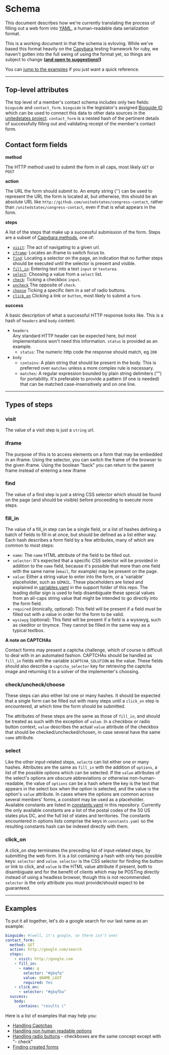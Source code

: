 # Schema

This document describes how we're currently translating the process of filling out a web form into [YAML](http://www.yaml.org/), a human-readable data serialization format.

This is a working document in that the schema is evloving. While we've based this format heavily on the [Capybara](http://jnicklas.github.io/capybara/) testing framework for ruby, we haven't gotten into the full swing of using the format yet, so things are subject to change **([and open to suggestions!](https://github.com/unitedstates/congress-contact/issues))**

You can [jump to the examples](#examples) if you just want a quick reference.

---

## Top-level attributes

The top level of a member's contact schema includes only two fields: `bioguide` and `contact_form`.
`bioguide` is the legislator's assigned [Bioguide ID](http://bioguide.congress.gov) which can be used to connect this data to other data sources in the [unitedstates project](https://github.com/unitedstates).
`contact_form` is a nested hash of the pertinent details of successfully filling out and validating receipt of the member's contact form.

## Contact form fields

**method**

The HTTP method used to submit the form in all caps, most likely `GET` or `POST`

**action**

The URL the form should submit to. An empty string ('') can be used to represent the URL the form is located at, but otherwise, this should be an absolute URL like `http://github.com/unitedstates/congress-contact`, rather than `/unitedstates/congress-contact`, even if that is what appears in the form.

**steps**

A list of the steps that make up a successful submission of the form. Steps are
a subset of [Capybara methods](http://rubydoc.info/github/jnicklas/capybara/master#Interacting_with_forms), one of:

- [`visit`](#visit): The act of navigating to a given url.
- [`iframe`](#visit): Locates an iframe to switch focus to.
- [`find`](#find): Locating a selector on the page, an indication that no further 
    steps should be executed until the selector is present and visible.
- [`fill_in`](#fill_in): Entering text into a text `input` or `textarea`.
- [`select`](#select): Choosing a value from a `select` list.
- [`check`](#checkuncheckchoose): Ticking a checkbox `input`.
- [`uncheck`](#checkuncheckchoose) The opposite of `check`.
- [`choose`](#checkuncheckchoose) Ticking a specific item in a set of radio 
    buttons.
- [`click_on`](#click_on) Clicking a link or `button`, most likely to submit a 
    `form`.

**success**

A basic description of what a successful HTTP response looks like. This is a hash of `headers` and `body` content:

- `headers`  
    Any standard HTTP header can be expected here, but most implementations won't 
    need this information. `status` is provided as an example.
  - `status`: The numeric http code the response should match, eg `200`
- `body`
  - `contains`: A plain string that should be present in the body. This is 
    preferred over `matches` unless a more complex rule is necessary.
  - `matches`: A regular expression bounded by plain string delimiters ("") for portability. It's preferable to provide a pattern (if one is needed) that can 
    be matched case-insensitively and on one line.

---

## Types of steps

### visit

The value of a visit step is just a `string` url.

### iframe

The purpose of this is to access elements on a form that may be embedded in an iframe. Using the selector, you can switch the frame of the browser to the given iframe. Using the boolean "back" you can return to the parent frame instead of entering a new iframe

### find

The value of a find step is just a string CSS selector which should be found on the page (and should be visible) before proceeding to execute more steps.

### fill_in

The value of a fill_in step can be a single field, or a list of hashes defining a batch of fields to fill in at once, but should be defined as a list either way. Each hash describes a form field by a few attributes, many of which are common to most steps:

- `name`: The `name` HTML attribute of the field to be filled out.
- `selector`: It's expected that a specific CSS selector will be provided in 
    addition to the `name` field, because it's possible that more than one field 
    with the same name (`email`, for example) may be present on the page.
- `value`: Either a string value to enter into the form, or a 'variable' 
    placeholder, such as `$EMAIL`. These placeholders are listed and explained in 
    [variables.yaml](../support/variables.yaml) in the support folder of this repo.
    The leading dollar sign is used to help disambiguate these special values from 
    an all-caps string value that might be intended to go directly into the form 
    field.
- `required` (ironically, optional): This field will be present if a field *must* 
    be filled out with a value in order for the form to be valid.
- `wysiwyg` (optional): This field will be present if a field is a wysiwyg, such as ckeditor or tinymce. They cannot be filled in the same way as a typical textbox.

**A note on CAPTCHAs**

Contact forms may present a captcha challenge, which of course is difficult to deal with in an automated fashion. CAPTCHAs should be handled as `fill_in` fields with the variable `$CAPTCHA_SOLUTION` as the value. These fields should also describe a `captcha_selector` key for retrieving the captcha image and returning it to a solver of the implementer's choosing.

### check/uncheck/choose

These steps can also either list one or many hashes. It should be expected that a single form can be filled out with many steps until a `click_on` step is encountered, at which time the form should be submitted.

The attributes of these steps are the same as those of `fill_in`, and should be treated as such with the exception of `value`. In a checkbox or radio button context, `value` describes the actual `value` attribute of the checkbox that should be checked/unchecked/chosen, in case several have the same `name` attribute.

### select

Like the other input-related steps, `select`s can list either one or many hashes. Attributes are the same as `fill_in` with the addition of `options`, a list of the possible options which can be selected. If the `value` attributes of the select's options are obscure abbreviations or otherwise non-human-readable, the value of `options` can be a hash where the key is the text that appears in the select box when the option is selected, and the value is the option's `value` attribute. In cases where the options are common across several members' forms, a *constant* may be used as a placeholder. Available constants are listed in [constants.yaml](../support/constants.yaml) in this repository. Currently the only available constants are a list of the postal codes of the 50 US states plus DC, and the full list of states and territories. The constants encountered in options lists comprise the keys in `constants.yaml` so the resulting constants hash can be indexed directly with them.

### click_on 

A click_on step terminates the preceding list of input-related steps, by submitting the web form. It is a list containing a hash with only two possible keys: `selector` and `value`. `selector` is the CSS selector for finding the button or link to click, and `value` is the HTML value attribute if present, both to disambiguate and for the benefit of clients which may be POSTing directly instead of using a headless browser, though this is not recommended. `selector` is the only attribute you must provide/should expect to be guaranteed.

---

## Examples

To put it all together, let's do a google search for our last name as an example:

```YAML
bioguide: #(well, it's google, so there isn't one)
contact_form:
  method: GET
  action: http://google.com/search
  steps:
    - visit: http://google.com
    - fill_in:
      - name: q
        selector: "#gbqfq"
        value: $NAME_LAST
        required: Yes
    - click_on:
      - selector: "#gbqfba"
  success:
    body:
      contains: "results ("
```

Here is a list of examples that may help you:
- [Handling Captchas](https://github.com/unitedstates/contact-congress/blob/master/support/recaptcha-noscript.yaml)
- [Handling non human readable options](https://github.com/unitedstates/contact-congress/blob/master/members/S000033.yaml)
- [Handling radio buttons](https://github.com/unitedstates/contact-congress/blob/master/members/H001049.yaml) - checkboxes are the same concept except with "- check"
- [Finding created forms](https://github.com/unitedstates/contact-congress/blob/master/members/I000024.yaml)
      
